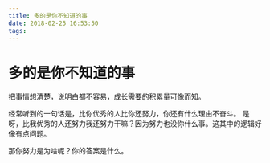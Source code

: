 ```yaml
---
title: 多的是你不知道的事
date: 2018-02-25 16:53:50
tags:
---
```

# 多的是你不知道的事



把事情想清楚，说明白都不容易，成长需要的积累量可像而知。

经常听到的一句话是，比你优秀的人比你还努力，你还有什么理由不奋斗。
是呀，比我优秀的人还努力我还努力干嘛？因为努力也没你什么事。这其中的逻辑好像有点问题。

那你努力是为啥呢？你的答案是什么。



